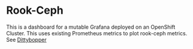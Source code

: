 # Rook-Ceph
This is a dashboard for a mutable Grafana deployed on an OpenShift Cluster. This uses existing Prometheus metrics to plot rook-ceph metrics.
See [Dittybopper](https://github.com/cloud-bulldozer/dittybopper)
